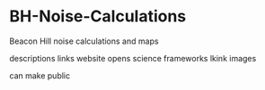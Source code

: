# BH-Noise-Calculations
Beacon Hill noise calculations and maps

descriptions
links website
opens science frameworks lkink
images

can make public
